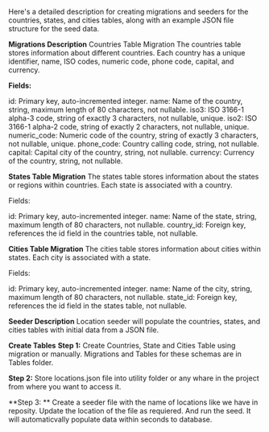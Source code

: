 Here's a detailed description for creating migrations and seeders for the countries, states, and cities tables, along with an example JSON file structure for the seed data.

**Migrations Description**
Countries Table Migration
The countries table stores information about different countries. Each country has a unique identifier, name, ISO codes, numeric code, phone code, capital, and currency.

**Fields:**

id: Primary key, auto-incremented integer.
name: Name of the country, string, maximum length of 80 characters, not nullable.
iso3: ISO 3166-1 alpha-3 code, string of exactly 3 characters, not nullable, unique.
iso2: ISO 3166-1 alpha-2 code, string of exactly 2 characters, not nullable, unique.
numeric_code: Numeric code of the country, string of exactly 3 characters, not nullable, unique.
phone_code: Country calling code, string, not nullable.
capital: Capital city of the country, string, not nullable.
currency: Currency of the country, string, not nullable.

**States Table Migration**
The states table stores information about the states or regions within countries. Each state is associated with a country.

Fields:

id: Primary key, auto-incremented integer.
name: Name of the state, string, maximum length of 80 characters, not nullable.
country_id: Foreign key, references the id field in the countries table, not nullable.

**Cities Table Migration**
The cities table stores information about cities within states. Each city is associated with a state.

Fields:

id: Primary key, auto-incremented integer.
name: Name of the city, string, maximum length of 80 characters, not nullable.
state_id: Foreign key, references the id field in the states table, not nullable.

**Seeder Description**
Location seeder will populate the countries, states, and cities tables with initial data from a JSON file.

**Create Tables**
**Step 1:** Create Countries, State and Cities Table using migration or manually. Migrations and Tables for these schemas are in Tables folder.

**Step 2:** Store locations.json file into utility folder or any whare in the project from where you want to access it.

**Step 3: ** Create a seeder file with the name of locations like we have in reposity. Update the location of the file as requiered. And run the seed. It will automaticvally populate data within seconds to database.

